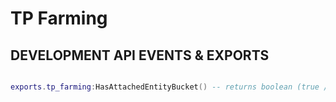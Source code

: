 # TP Farming

## DEVELOPMENT API EVENTS & EXPORTS

```lua

exports.tp_farming:HasAttachedEntityBucket() -- returns boolean (true / false) and the entity id if boolean is true.
```
